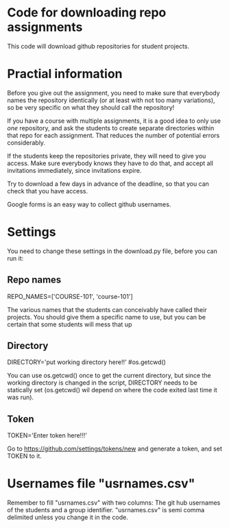 # Code for downloading repo assignments
This code will download github repositories for student projects. 

# Practial information

Before you give out the assignment, you need to make sure that everybody names the repository identically (or at least with not too many variations), so be very specific on what they should call the repository!

If you have a course with multiple assignments, it is a good idea to only use *one* repository, and ask the students to create separate directories within that repo for each assignment. That reduces the number of potential errors considerably. 

If the students keep the repositories private, they will need to give you access. Make sure everybody knows they have to do that, and accept all invitations immediately, since invitations expire. 

Try to download a few days in advance of the deadline, so that you can check that you have access. 

Google forms is an easy way to collect github usernames.

# Settings
You need to change these settings in the download.py file, before you can run it:

## Repo names
REPO_NAMES=['COURSE-101', 'course-101']

The various names that the students can conceivably have called their projects. You should give them a specific name to use, but you can be certain that some students will mess that up


## Directory 
DIRECTORY='put working directory here!!' #os.getcwd()

You can use os.getcwd() once to get the current directory, but since the working directory is changed in the script, DIRECTORY needs to be statically set (os.getcwd() wil depend on where the code exited last time it was run). 

## Token
TOKEN='Enter token here!!!'

Go to https://github.com/settings/tokens/new and generate a token, and set TOKEN to it. 


# Usernames file "usrnames.csv"

Remember to fill "usrnames.csv" with two columns: The git hub usernames of the students and a group identifier. 
"usrnames.csv" is semi comma delimited unless you change it in the code.
